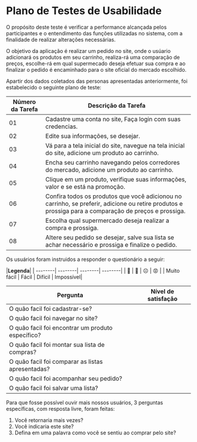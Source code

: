 # Plano de Testes de Usabilidade

O propósito deste teste é verificar a performance alcançada pelos participantes e o entendimento das funções utilizadas no sistema, com a finalidade de realizar alterações necessárias.

O objetivo da aplicação é realizar um pedido no site, onde o usúario adicionará os produtos em seu carrinho, realiza-rá uma comparação de preços, escolhe-rá em qual supermecado deseja efetuar sua compra e ao finalizar o pedido é encaminhado para o site oficial do mercado escolhido.

Apartir dos dados coletados das personas apresentadas anteriormente, foi estabelecido o seguinte plano de teste:

| **Número da Tarefa** | **Descrição da Tarefa**                                      |
| -----------------| ---------------------------------------------------------------- |
|        01        | Cadastre uma conta no site, Faça login com suas credencias.    |
|        02        | Edite sua informações, se desejar.   |
|        03        | Vá para a tela inicial do site, navegue na tela inicial do site, adicione um produto ao carrinho.|
|        04        | Encha seu carrinho navegando pelos corredores do mercado, adicione um produto ao carrinho. |
|        05        | Clique em um produto, verifique suas informações, valor e se está na promoção.|
|        06        | Confira todos os produtos que você adicionou no carrinho, se preferir, adicione ou retire produtos e prossiga para a comparação de preços e prossiga.|
|        07        | Escolha qual supermercado deseja realizar a compra e prossiga.  |
|        08        | Altere seu pedido se desejar, salve sua lista se achar necessário e prossiga e finalize o pedido.    |   

Os usuários foram instruidos a responder o questionário a seguir:

|**Legenda**|
| --------| --------| --------| --------|
|   🤩       |  🙂   |   ☹️   |   😡      |
| Muito fácil | Fácil | Difícil | Impossível|

| **Pergunta** | **Nível de satisfação**  |
| -----------------| -------------------- |
| O quão facil foi cadastrar-se?  |   |
| O quão facil foi navegar no site? |   |
| O quão facil foi encontrar um produto específico? |   |
| O quão facil foi montar sua lista de compras? |   |
| O quão facil foi comparar as listas apresentadas? |   |
| O quão facil foi acompanhar seu pedido? |   |
| O quão facil foi salvar uma lista? |   |

Para que fosse possível ouvir mais nossos usuários, 3 perguntas específicas, com resposta livre, foram feitas:

1. Você retornaria mais vezes?
2. Você indicaria este site?
3. Defina em uma palavra como você se sentiu ao comprar pelo site?
